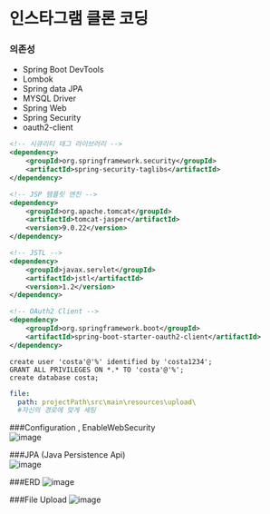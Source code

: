 # 인스타그램 클론 코딩

### 의존성

- Spring Boot DevTools
- Lombok
- Spring data JPA
- MYSQL Driver
- Spring Web
- Spring Security
- oauth2-client

```xml
<!-- 시큐리티 태그 라이브러리 -->
<dependency>
	<groupId>org.springframework.security</groupId>
	<artifactId>spring-security-taglibs</artifactId>
</dependency>

<!-- JSP 템플릿 엔진 -->
<dependency>
	<groupId>org.apache.tomcat</groupId>
	<artifactId>tomcat-jasper</artifactId>
	<version>9.0.22</version>
</dependency>

<!-- JSTL -->
<dependency>
	<groupId>javax.servlet</groupId>
	<artifactId>jstl</artifactId>
	<version>1.2</version>
</dependency>

<!-- OAuth2 Client -->
<dependency>
	<groupId>org.springframework.boot</groupId>
	<artifactId>spring-boot-starter-oauth2-client</artifactId>
</dependency>

```


``` DB
create user 'costa'@'%' identified by 'costa1234';
GRANT ALL PRIVILEGES ON *.* TO 'costa'@'%';
create database costa;

```  

```apllication.yml  
file:
  path: projectPath\src\main\resources\upload\
  #자신의 경로에 맞게 세팅
```
###Configuration , EnableWebSecurity  
![image](https://user-images.githubusercontent.com/42068811/113676275-34b07480-96f7-11eb-9592-48eacc93764c.png)  
  
###JPA (Java Persistence Api)   
![image](https://user-images.githubusercontent.com/42068811/113677195-45adb580-96f8-11eb-8ea8-73bece1a37f4.png)  

###ERD
![image](https://user-images.githubusercontent.com/42068811/113685338-19e2fd80-9701-11eb-942e-0dad2c012bea.png)
  
###File Upload
![image](https://user-images.githubusercontent.com/42068811/113678336-7f32f080-96f9-11eb-9b2e-077785290d9d.png)



